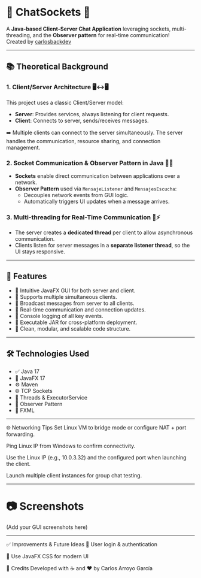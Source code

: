 # 💬 ChatSockets 🔗

A **Java-based Client-Server Chat Application** leveraging sockets, multi-threading, and the **Observer pattern** for real-time communication!  
Created by [carlosbackdev](https://github.com/carlosbackdev)

---

## 📚 Theoretical Background

### 1. Client/Server Architecture 🖥️↔️🖥️
This project uses a classic Client/Server model:

- **Server**: Provides services, always listening for client requests.
- **Client**: Connects to server, sends/receives messages.

➡️ Multiple clients can connect to the server simultaneously. The server handles the communication, resource sharing, and connection management.

### 2. Socket Communication & Observer Pattern in Java 🧩📡

- **Sockets** enable direct communication between applications over a network.
- **Observer Pattern** used via `MensajeListener` and `MensajesEscucha`:
  - Decouples network events from GUI logic.
  - Automatically triggers UI updates when a message arrives.

### 3. Multi-threading for Real-Time Communication 🧵⚡

- The server creates a **dedicated thread** per client to allow asynchronous communication.
- Clients listen for server messages in a **separate listener thread**, so the UI stays responsive.

---

## 🚀 Features

- 🤖 Intuitive JavaFX GUI for both server and client.
- 🔁 Supports multiple simultaneous clients.
- 📢 Broadcast messages from server to all clients.
- 📡 Real-time communication and connection updates.
- 📝 Console logging of all key events.
- 💾 Executable JAR for cross-platform deployment.
- 🧼 Clean, modular, and scalable code structure.

---

## 🛠️ Technologies Used

- ✅ Java 17  
- 🎨 JavaFX 17  
- ⚙️ Maven  
- 🌐 TCP Sockets  
- 🧠 Threads & ExecutorService  
- 📶 Observer Pattern  
- 📄 FXML

---

🌐 Networking Tips
Set Linux VM to bridge mode or configure NAT + port forwarding.

Ping Linux IP from Windows to confirm connectivity.

Use the Linux IP (e.g., 10.0.3.32) and the configured port when launching the client.

Launch multiple client instances for group chat testing.

---

# 📷 Screenshots
(Add your GUI screenshots here)

---

✅ Improvements & Future Ideas
🔐 User login & authentication

🧠 Use JavaFX CSS for modern UI


🙌 Credits
Developed with ☕ and ❤️ by Carlos Arroyo García
